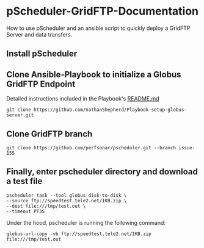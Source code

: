 # pScheduler-GridFTP-Documentation
How to use pScheduler and an ansible script to quickly deploy a GridFTP Server and data transfers.

## Install pScheduler

## Clone Ansible-Playbook to initialize a Globus GridFTP Endpoint
Detailed instructions included in the Playbook's [README.md](https://github.com/nathanShepherd/Playbook-setup-globus-server)
```
git clone https://github.com/nathanShepherd/Playbook-setup-globus-server.git
```

## Clone GridFTP branch 
```
git clone https://github.com/perfsonar/pscheduler.git --branch issue-155
```

## Finally, enter pscheduler directory and download a test file
```
pscheduler task --tool globus disk-to-disk \
--source ftp://speedtest.tele2.net/1KB.zip \
--dest file:///tmp/test.out \
--timeout PT3S
```
Under the hood, pscheduler is running the following command:
```
globus-url-copy -vb ftp://speedtest.tele2.net/1KB.zip file:///tmp/test.out
```


